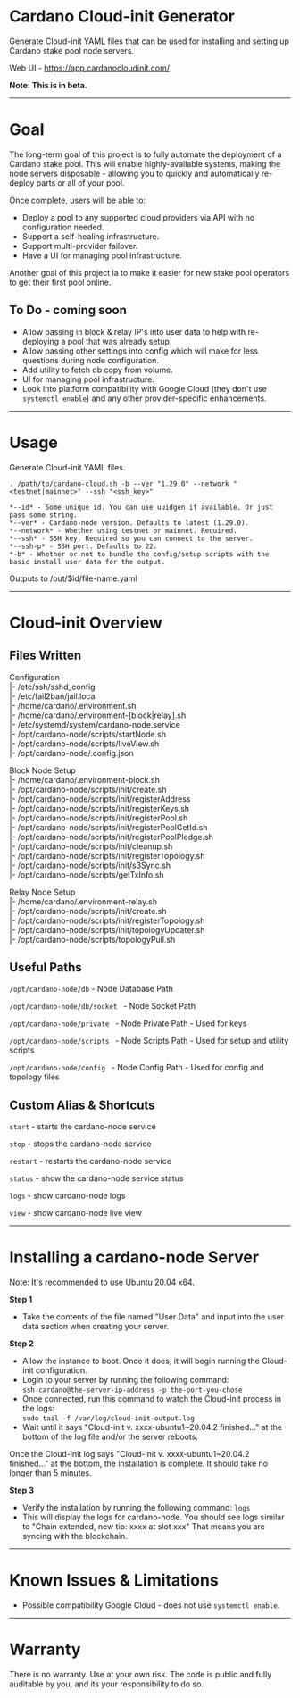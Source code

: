 # Cardano Cloud-init Generator
Generate Cloud-init YAML files that can be used for installing and setting up Cardano stake pool node servers.

Web UI - https://app.cardanocloudinit.com/

**Note: This is in beta.**

----------------

# Goal 
The long-term goal of this project is to fully automate the deployment of a Cardano stake pool. This will enable highly-available systems, making the node servers disposable -  allowing you to quickly and automatically re-deploy parts or all of your pool. 

Once complete, users will be able to:
- Deploy a pool to any supported cloud providers via API with no configuration needed.
- Support a self-healing infrastructure.
- Support multi-provider failover.
- Have a UI for managing pool infrastructure.

Another goal of this project ia to make it easier for new stake pool operators to get their first pool online.

## To Do - coming soon
- Allow passing in block & relay IP's into user data to help with re-deploying a pool that was already setup.
- Allow passing other settings into config which will make for less questions during node configuration.
- Add utility to fetch db copy from volume.
- UI for managing pool infrastructure.
- Look into platform compatibility with Google Cloud (they don't use `systemctl enable`) and any other provider-specific enhancements.

----------------

# Usage
Generate Cloud-init YAML files. 


```
. /path/to/cardano-cloud.sh -b --ver "1.29.0" --network "<testnet|mainnet>" --ssh "<ssh_key>"
```


```
*--id* - Some unique id. You can use uuidgen if available. Or just pass some string.  
*--ver* - Cardano-node version. Defaults to latest (1.29.0).  
*--network* - Whether using testnet or mainnet. Required.  
*--ssh* - SSH key. Required so you can connect to the server.  
*--ssh-p* - SSH port. Defaults to 22.  
*-b* - Whether or not to bundle the config/setup scripts with the basic install user data for the output.  
```
Outputs to /out/$id/file-name.yaml

----------------


# Cloud-init Overview 

## Files Written

Configuration  
|- /etc/ssh/sshd_config  
|- /etc/fail2ban/jail.local  
|- /home/cardano/.environment.sh  
|- /home/cardano/.environment-[block|relay].sh  
|- /etc/systemd/system/cardano-node.service  
|- /opt/cardano-node/scripts/startNode.sh  
|- /opt/cardano-node/scripts/liveView.sh  
|- /opt/cardano-node/.config.json  

Block Node Setup  
|- /home/cardano/.environment-block.sh  
|- /opt/cardano-node/scripts/init/create.sh  
|- /opt/cardano-node/scripts/init/registerAddress  
|- /opt/cardano-node/scripts/init/registerKeys.sh  
|- /opt/cardano-node/scripts/init/registerPool.sh  
|- /opt/cardano-node/scripts/init/registerPoolGetId.sh  
|- /opt/cardano-node/scripts/init/registerPoolPledge.sh  
|- /opt/cardano-node/scripts/init/cleanup.sh  
|- /opt/cardano-node/scripts/init/registerTopology.sh   
|- /opt/cardano-node/scripts/init/s3Sync.sh  
|- /opt/cardano-node/scripts/getTxInfo.sh  

Relay Node Setup  
|- /home/cardano/.environment-relay.sh  
|- /opt/cardano-node/scripts/init/create.sh  
|- /opt/cardano-node/scripts/init/registerTopology.sh   
|- /opt/cardano-node/scripts/init/topologyUpdater.sh  
|- /opt/cardano-node/scripts/topologyPull.sh  


## Useful Paths

`/opt/cardano-node/db` - Node Database Path 

`/opt/cardano-node/db/socket ` - Node Socket Path 

`/opt/cardano-node/private ` - Node Private Path - Used for keys

`/opt/cardano-node/scripts ` - Node Scripts Path - Used for setup and utility scripts

`/opt/cardano-node/config ` - Node Config Path - Used for config and topology files 


## Custom Alias & Shortcuts

`start` - starts the cardano-node service

`stop` - stops the cardano-node service

`restart` - restarts the cardano-node service

`status` - show the cardano-node service status

`logs` - show cardano-node logs

`view` - show cardano-node live view

----------------

# Installing a cardano-node Server
Note: It's recommended to use Ubuntu 20.04 x64.

**Step 1**  
- Take the contents of the file named "User Data" and input into the user data section when creating your server.

**Step 2**  
- Allow the instance to boot. Once it does, it will begin running the Cloud-init configuration.
- Login to your server by running the following command:  
`ssh cardano@the-server-ip-address -p the-port-you-chose`
- Once connected, run this command to watch the Cloud-init process in the logs:  
`sudo tail -f /var/log/cloud-init-output.log`
- Wait until it says "Cloud-init v. xxxx-ubuntu1~20.04.2 finished..." at the bottom of the log file and/or the server reboots.

Once the Cloud-init log says "Cloud-init v. xxxx-ubuntu1~20.04.2 finished..." at the bottom, the installation is complete. It should take no longer than 5 minutes.

**Step 3**  
- Verify the installation by running the following command: `logs`
- This will display the logs for cardano-node. You should see logs similar to "Chain extended, new tip: xxxx at slot xxx" That means you are syncing with the blockchain.

----------------

# Known Issues & Limitations 
- Possible compatibility Google Cloud - does not use `systemctl enable`.

----------------

# Warranty
There is no warranty. Use at your own risk. The code is public and fully auditable by you, and its your responsibility to do so.